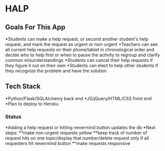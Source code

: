# HALP

## Goals For This App

*Students can make a help request, or second another student's help request, and mark the request as urgent or non-urgent
*Teachers can see all current help requests on their phone/tablet in chronological order and decide who to help first or when to pause the activity to regroup and clarify common misunderstandings
*Students can cancel their help requests if they figure it out on their own
*Students can elect to help other students if they recognize the problem and have the solution

## Tech Stack

*Python/Flask/SQLAlchemy back end
*JS/jQuery/HTML/CSS front end
*Plan to deploy to Heroku

### Status

*Adding a help request or hitting nevermind button updates the db
*Next steps: 
**make non-urgent requests yellow
**keep track of number of request hits on one topic/display that number/delete request only if all requesters hit nevermind button
**make requests responsive
